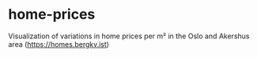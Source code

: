 # home-prices
Visualization of variations in home prices per m² in the Oslo and Akershus area (https://homes.bergkv.ist)
